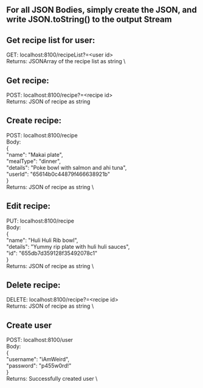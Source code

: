 ## For all JSON Bodies, simply create the JSON, and write JSON.toString() to the output Stream

## Get recipe list for user:  
GET: localhost:8100/recipeList?=\<user id\> \
Returns: JSONArray of the recipe list as string \

## Get recipe: 
POST: localhost:8100/recipe?=\<recipe id\> \
Returns: JSON of recipe as string

## Create recipe: 
POST: localhost:8100/recipe \
Body: \
{ \
    "name": "Makai plate", \
    "mealType": "dinner", \
    "details": "Poke bowl with salmon and ahi tuna", \
    "userId": "65614b0c44879f466638921b" \
} \
Returns: JSON of recipe as string \

## Edit recipe: 
PUT: localhost:8100/recipe \
Body: \
{ \
    "name": "Huli Huli Rib bowl", \
    "details": "Yummy rip plate with huli huli sauces", \
    "id": "655db7d359128f35492078c1" \
} \
Returns: JSON of recipe as string \

## Delete recipe:
DELETE: localhost:8100/recipe?=\<recipe id\> \
Returns: JSON of recipe as string \

## Create user 
POST: localhost:8100/user \
Body: \
{ \
    "username": "iAmWeird",  \
    "password": "p455w0rd!" \
} \
Returns: Successfully created user <username> \

